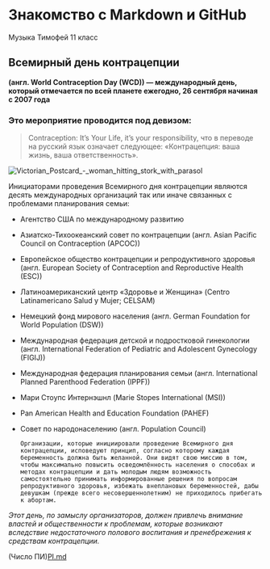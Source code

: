 # Знакомство с Markdown и GitHub
Музыка Тимофей 11 класс
## Всемирный день контрацепции
**(англ. World Contraception Day (WCD)) — международный день, который отмечается по всей планете ежегодно, 26 сентября начиная с 2007 года**
### Это мероприятие проводится под девизом: 
>Contraception: It’s Your Life, it’s your responsibility,
что в переводе на русский язык означает следующее:
>«Контрацепция: ваша жизнь, ваша ответственность».

![Victorian_Postcard_-_woman_hitting_stork_with_parasol](https://github.com/user-attachments/assets/5f166e38-0a80-4036-bab6-b1806967d006)



Инициаторами проведения Всемирного дня контрацепции являются десять международных организаций так или иначе связанных с проблемами планирования семьи:
+ Агентство США по международному развитию
+ Азиатско-Тихоокеанский совет по контрацепции (англ. Asian Pacific Council on Contraception (APCOC))
+ Европейское общество контрацепции и репродуктивного здоровья (англ. European Society of Contraception and Reproductive Health (ESC))
+ Латиноамериканский центр «Здоровье и Женщина» (Centro Latinamericano Salud y Mujer; CELSAM)
+ Немецкий фонд мирового населения (англ. German Foundation for World Population (DSW))
+ Международная федерация детской и подростковой гинекологии (англ. International Federation of Pediatric and Adolescent Gynecology (FIGIJ))
+ Международная федерация планирования семьи (англ. International Planned Parenthood Federation (IPPF))
+ Мари Стоупс Интернэшнл (Marie Stopes International (MSI))
+ Pan American Health and Education Foundation (PAHEF)
+ Совет по народонаселению (англ. Population Council)

  `Организации, которые инициировали проведение Всемирного дня контрацепции, исповедуют принцип, согласно которому каждая беременность должна быть желанной. Они видят свою миссию в том, чтобы максимально повысить осведомлённость населения о способах и методах контрацепции и дать молодым людям возможность самостоятельно принимать информированные решения по вопросам репродуктивного здоровья, избежать внеплановых беременностей, дабы девушкам (прежде всего несовершеннолетним) не приходилось прибегать к абортам.`

_Этот день, по замыслу организаторов, должен привлечь внимание властей и общественности к проблемам, которые возникают вследствие недостаточного полового воспитания и пренебрежения к средствам контрацепции._

(Число ПИ)[PI.md](https://github.com/tm0009/trivial/blob/main/PI.md)
